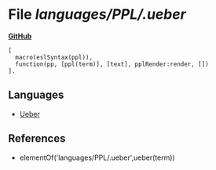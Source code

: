 # File _languages/PPL/.ueber_
**[GitHub](https://github.com/softlang/yas/blob/master/languages/PPL/.ueber)**
```
[
  macro(eslSyntax(ppl)),
  function(pp, [ppl(term)], [text], pplRender:render, [])
].
```

## Languages
* [Ueber](../languages/Ueber.md)

## References
* elementOf('languages/PPL/.ueber',ueber(term))
